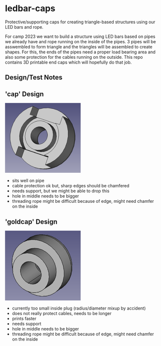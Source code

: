 # ledbar-caps
Protective/supporting caps for creating triangle-based structures using our LED bars and rope.

For camp 2023 we want to build a structure using LED bars based on pipes we already have and rope running on the inside of the pipes. 3 pipes will be asswembled to form  triangle and the triangles will be assembled to create shapes. For this, the ends of the pipes need a proper load bearing area and also some protection for the cables running on the outside. This repo contains 3D printable end caps which will hopefully do that job.

## Design/Test Notes

## 'cap' Design
<img src="cap.png" width="250">

  - sits well on pipe
  - cable protection ok but, sharp edges should be chamfered
  - needs support, but we might be able to drop this
  - hole in middle needs to be bigger
  - threading rope might be difficult because of edge, might need chamfer on the inside

## 'goldcap' Design
<img src="goldcap.png" width="250">

  - currently too small inside plug (radius/diameter mixup by accident)
  - does not really protect cables, needs to be longer
  - prints faster
  - needs support
  - hole in middle needs to be bigger
  - threading rope might be difficult because of edge, might need chamfer on the inside
